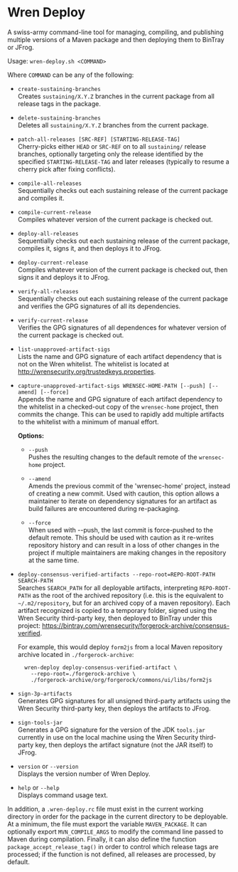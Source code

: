 # Wren Deploy
A swiss-army command-line tool for managing, compiling, and publishing multiple
versions of a Maven package and then deploying them to BinTray or JFrog.

Usage: `wren-deploy.sh <COMMAND>`

Where `COMMAND` can be any of the following:
  - `create-sustaining-branches`  
    Creates `sustaining/X.Y.Z` branches in the current package from all release
    tags in the package.

  - `delete-sustaining-branches`  
    Deletes all `sustaining/X.Y.Z` branches from the current package.

  - `patch-all-releases [SRC-REF] [STARTING-RELEASE-TAG]`  
    Cherry-picks either `HEAD` or `SRC-REF` on to all `sustaining/` release 
    branches, optionally targeting only the release identified by the specified 
    `STARTING-RELEASE-TAG` and later releases (typically to resume a cherry pick 
    after fixing conflicts).

  - `compile-all-releases`  
    Sequentially checks out each sustaining release of the current package and 
    compiles it.

  - `compile-current-release`  
    Compiles whatever version of the current package is checked out.

  - `deploy-all-releases`  
    Sequentially checks out each sustaining release of the current package, 
    compiles it, signs it, and then deploys it to JFrog.

  - `deploy-current-release`  
    Compiles whatever version of the current package is checked out, then signs 
    it and deploys it to JFrog.

  - `verify-all-releases`  
    Sequentially checks out each sustaining release of the current package and 
    verifies the GPG signatures of all its dependencies.

  - `verify-current-release`  
    Verifies the GPG signatures of all dependences for whatever version of the 
    current package is checked out.

  - `list-unapproved-artifact-sigs`  
    Lists the name and GPG signature of each artifact dependency that is not on
    the Wren whitelist. The whitelist is located at
    http://wrensecurity.org/trustedkeys.properties.

  - `capture-unapproved-artifact-sigs WRENSEC-HOME-PATH [--push] [--amend] [--force]`  
    Appends the name and GPG signature of each artifact dependency to the 
    whitelist in a checked-out copy of the `wrensec-home` project, then commits 
    the change. This can be used to rapidly add multiple artifacts to the 
    whitelist with a minimum of manual effort.

    **Options:**
    - `--push`  
      Pushes the resulting changes to the default remote of the `wrensec-home`
      project.

    - `--amend`  
      Amends the previous commit of the 'wrensec-home' project, instead of 
      creating a new commit. Used with caution, this option allows a maintainer 
      to iterate on dependency signatures for an artifact as build failures are
      encountered during re-packaging.

    - `--force`  
      When used with --push, the last commit is force-pushed to the default 
      remote. This should be used with caution as it re-writes repository 
      history and can result in a loss of other changes in the project if 
      multiple maintainers are making changes in the repository at the same 
      time.

  - `deploy-consensus-verified-artifacts --repo-root=REPO-ROOT-PATH SEARCH-PATH`  
    Searches `SEARCH_PATH` for all deployable artifacts, interpreting 
    `REPO-ROOT-PATH` as the root of the archived repository (i.e. this is the 
    equivalent to `~/.m2/repository`, but for an archived copy of a maven 
    repository). Each artifact recognized is copied to a temporary folder, 
    signed using the Wren Security third-party key, then deployed to BinTray 
    under this project:
    https://bintray.com/wrensecurity/forgerock-archive/consensus-verified.
    
    For example, this would deploy `form2js` from a local Maven repository
    archive located in `./forgerock-archive`:
    ```
      wren-deploy deploy-consensus-verified-artifact \
        --repo-root=./forgerock-archive \
        ./forgerock-archive/org/forgerock/commons/ui/libs/form2js
    ```

  - `sign-3p-artifacts`  
    Generates GPG signatures for all unsigned third-party artifacts using the 
    Wren Security third-party key, then deploys the artifacts to JFrog.

  - `sign-tools-jar`  
    Generates a GPG signature for the version of the JDK `tools.jar` currently 
    in use on the local machine using the Wren Security third-party key, then 
    deploys the artifact signature (not the JAR itself) to JFrog.

  - `version` or `--version`  
    Displays the version number of Wren Deploy.


  - `help` or `--help`  
    Displays command usage text.

In addition, a `.wren-deploy.rc` file must exist in the current working
directory in order for the package in the current directory to be deployable. At
a minimum, the file must export the variable `MAVEN_PACKAGE`. It can optionally
export `MVN_COMPILE_ARGS` to modify the command line passed to Maven during 
compilation. Finally, it can also define the function 
`package_accept_release_tag()` in order to control which release tags are 
processed; if the function is not defined, all releases are processed, by
default.
